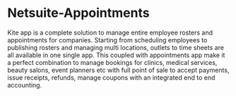 # Netsuite-Appointments
Kite app is a complete solution to manage entire employee rosters and appointments for companies. Starting from scheduling employees to publishing rosters and managing multi locations, outlets to time sheets are all available in one single app. This coupled with appointments app make it a perfect combination to manage bookings for clinics, medical services, beauty salons, event planners etc with full point of sale to accept payments, issue receipts, refunds, manage coupons with an integrated end to end accounting.
